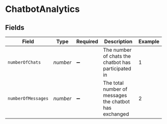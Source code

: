 # ChatbotAnalytics


## Fields

| Field                                                  | Type                                                   | Required                                               | Description                                            | Example                                                |
| ------------------------------------------------------ | ------------------------------------------------------ | ------------------------------------------------------ | ------------------------------------------------------ | ------------------------------------------------------ |
| `numberOfChats`                                        | *number*                                               | :heavy_minus_sign:                                     | The number of chats the chatbot has participated in    | 1                                                      |
| `numberOfMessages`                                     | *number*                                               | :heavy_minus_sign:                                     | The total number of messages the chatbot has exchanged | 2                                                      |